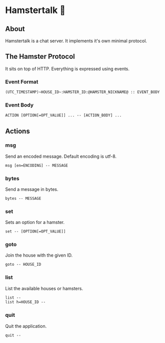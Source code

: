 # Hamstertalk 🐹

## About

Hamstertalk is a chat server. It implements it's own minimal protocol.

## The Hamster Protocol

It sits on top of HTTP. Everything is expressed using events.

### Event Format

```txt
(UTC_TIMESTAMP)~HOUSE_ID~:HAMSTER_ID:@HAMSTER_NICKNAME@ :: EVENT_BODY
```

### Event Body

```txt
ACTION [OPTION[=OPT_VALUE]] ... -- [ACTION_BODY] ...
```

## Actions

### msg

Send an encoded message. Default encoding is utf-8.

```txt
msg [en=ENCODING] -- MESSAGE
```

### bytes

Send a message in bytes.

```txt
bytes -- MESSAGE
```

### set

Sets an option for a hamster.

```txt
set -- [OPTION[=OPT_VALUE]]
```

### goto

Join the house with the given ID.

```txt
goto -- HOUSE_ID
```

### list

List the available houses or hamsters.

```txt
list -- 
list h=HOUSE_ID -- 
```

### quit

Quit the application.

```txt
quit -- 
```

